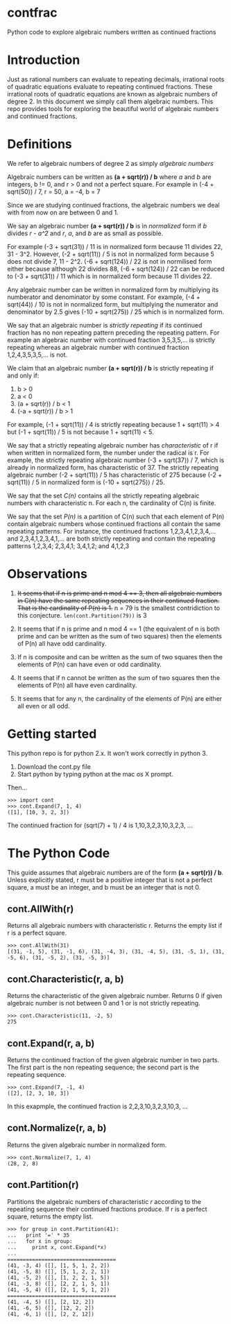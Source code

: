 # contfrac

Python code to explore algebraic numbers written as continued fractions

# Introduction

Just as rational numbers can evaluate to repeating decimals, irrational roots
of quadratic equations evaluate to repeating continued fractions. These
irrational roots of quadratic equations are known as algebraic numbers of
degree 2. In this document we simply call them algebraic numbers.
This repo provides tools for exploring the beautiful world of algebraic numbers
and continued fractions.

# Definitions

We refer to algebraic numbers of degree 2 as simply *algebraic numbers*

Algebraic numbers can be written as **(a + sqrt(r)) / b** where *a* and *b*
are integers, b != 0, and r > 0 and not a perfect square. For example in
(-4 + sqrt(50)) / 7, r = 50, a = -4, b = 7

Since we are studying continued fractions, the algebraic numbers we deal with
from now on are between 0 and 1.

We say an algebraic number **(a + sqrt(r)) / b** is in *normalized* form if *b* divides *r - a^2* and *r*, *a*, and *b* are as small as possible.

For example (-3 + sqrt(31)) / 11 is in normalized form because 11 divides 22,
31 - 3^2. However, (-2 + sqrt(11)) / 5 is not in normalized form because 5
does not divide 7, 11 - 2^2. (-6 + sqrt(124)) / 22 is not in normilised form
either because although 22 divides 88, (-6 + sqrt(124)) / 22 can be reduced to
(-3 + sqrt(31)) / 11 which is in normalized form because 11 divides 22.

Any algebraic number can be written in normalized form by multiplying
its numberator and denominator by some constant.
For example, (-4 + sqrt(44)) / 10 is not in normalized form, but multiplying
the numerator and denominator by 2.5 gives (-10 + sqrt(275)) / 25 which is in
normalized form.

We say that an algebraic number is *strictly repeating* if its continued
fraction has no non repeating pattern preceding the repeating pattern.
For example an algebraic number with continued fraction 3,5,3,5,... is
strictly repeating whereas an algebraic number with continued fraction
1,2,4,3,5,3,5,... is not.

We claim that an algebraic number **(a + sqrt(r)) / b** is strictly repeating
if and only if:

1. b > 0
2. a < 0
3. (a + sqrt(r)) / b < 1
4. (-a + sqrt(r)) / b > 1

For example, (-1 + sqrt(11)) / 4 is strictly repeating because 1 + sqrt(11) > 4
but (-1 + sqrt(11)) / 5 is not because 1 + sqrt(11) < 5.

We say that a strictly repeating algebraic number has *characteristic* of r if
when written in normalized form, the number under the radical is r.
For example, the strictly repeating algebraic number (-3 + sqrt(37)) / 7,
which is already in normalized form, has characteristic of 37.
The strictly repeating algebraic number (-2 + sqrt(11)) / 5 has characteristic
of 275 because (-2 + sqrt(11)) / 5 in normalized form is (-10 + sqrt(275)) / 25.

We say that the set *C(n)* contains all the strictly repeating algebraic
numbers with characteristic n. For each n, the cardinality of C(n) is finite.

We say that the set *P(n)* is a partition of C(n) such that each element
of P(n) contain algebraic numbers whose continued fractions all contain the
same repeating patterns. For instance, the continued fractions
1,2,3,4,1,2,3,4,... and 2,3,4,1,2,3,4,1,... are both strictly repeating and
contain the repeating patterns 1,2,3,4; 2,3,4,1; 3,4,1,2; and 4,1,2,3

# Observations

1. ~~It seems that if n is prime and n mod 4 == 3, then all algebraic numbers
in C(n) have the same repeating sequences in their continued fraction. That
is the cardinality of P(n) is 1.~~ n = 79 is the smallest contridiction to
this conjecture. `len(cont.Partition(79))` is 3

2. It seems that if n is prime and n mod 4 == 1
(the equivalent of n is both prime and can be written as the sum of two squares)
then the elements of P(n) all have odd cardinality.

3. If n is composite and can be written as the sum of two squares then the
elements of P(n) can have even or odd cardinality.

4. It seems that if n cannot be written as the sum of two squares then the
elements of P(n) all have even cardinality.

5. It seems that for any n, the cardinality of the elements of P(n) are either
all even or all odd.


# Getting started

This python repo is for python 2.x. It won't work correctly in python 3.

1. Download the cont.py file
2. Start python by typing python at the mac os X prompt.

Then...

```
>>> import cont
>>> cont.Expand(7, 1, 4)
([1], [10, 3, 2, 3])
```

The continued fraction for (sqrt(7) + 1) / 4 is 1,10,3,2,3,10,3,2,3, ...

# The Python Code

This guide assumes that algebraic numbers are of the form
**(a + sqrt(r)) / b**. Unless explicitly stated, r must be a positive integer
that is not a perfect square, a must be an integer, and b must be an integer
that is not 0.

## cont.AllWith(r)

Returns all algebraic numbers with characteristic r. Returns the empty list
if r is a perfect square.

```
>>> cont.AllWith(31)
[(31, -1, 5), (31, -1, 6), (31, -4, 3), (31, -4, 5), (31, -5, 1), (31, -5, 6), (31, -5, 2), (31, -5, 3)]
```

## cont.Characteristic(r, a, b)

Returns the characteristic of the given algebraic number. Returns 0 if
given algebraic number is not between 0 and 1 or is not strictly repeating.

```
>>> cont.Characteristic(11, -2, 5)
275
```

## cont.Expand(r, a, b)

Returns the continued fraction of the given algebraic number in two parts.
The first part is the non repeating sequence; the second part is the repeating
sequence.

```
>>> cont.Expand(7, -1, 4)
([2], [2, 3, 10, 3])
```

In this exapmple, the continued fraction is 2,2,3,10,3,2,3,10,3, ...

## cont.Normalize(r, a, b)

Returns the given algebraic number in normalized form.

```
>>> cont.Normalize(7, 1, 4)
(28, 2, 8)
```

## cont.Partition(r)

Partitions the algebraic numbers of characteristic *r* according to the
repeating sequence their continued fractions produce. If r is a perfect
square, returns the empty list.

```
>>> for group in cont.Partition(41):
...   print '=' * 35
...   for x in group:
...     print x, cont.Expand(*x)
... 
===================================
(41, -3, 4) ([], [1, 5, 1, 2, 2])
(41, -5, 8) ([], [5, 1, 2, 2, 1])
(41, -5, 2) ([], [1, 2, 2, 1, 5])
(41, -3, 8) ([], [2, 2, 1, 5, 1])
(41, -5, 4) ([], [2, 1, 5, 1, 2])
===================================
(41, -4, 5) ([], [2, 12, 2])
(41, -6, 5) ([], [12, 2, 2])
(41, -6, 1) ([], [2, 2, 12])
```

